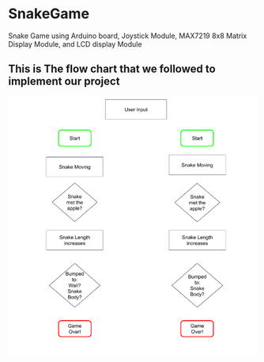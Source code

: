 # SnakeGame
Snake Game using Arduino board, Joystick Module, MAX7219 8x8 Matrix Display Module, and LCD display Module 

## This is The flow chart that we followed to implement our project
<img src=https://github.com/SewarYousef/SnakeGame/blob/main/Flow%20Chart.png>
